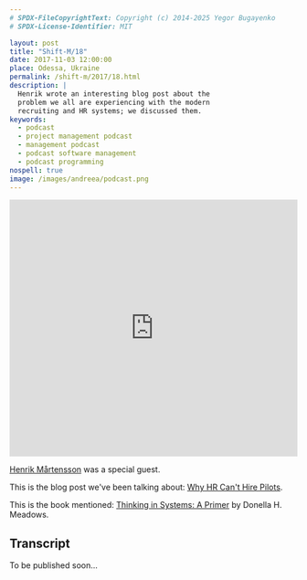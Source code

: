 ```yaml
---
# SPDX-FileCopyrightText: Copyright (c) 2014-2025 Yegor Bugayenko
# SPDX-License-Identifier: MIT

layout: post
title: "Shift-M/18"
date: 2017-11-03 12:00:00
place: Odessa, Ukraine
permalink: /shift-m/2017/18.html
description: |
  Henrik wrote an interesting blog post about the
  problem we all are experiencing with the modern
  recruiting and HR systems; we discussed them.
keywords:
  - podcast
  - project management podcast
  - management podcast
  - podcast software management
  - podcast programming
nospell: true
image: /images/andreea/podcast.png
---
```


<iframe width="100%" height="450" scrolling="no" frameborder="no" src="https://w.soundcloud.com/player/?url=https%3A//api.soundcloud.com/tracks/350688076%3Fsecret_token%3Ds-bT8d7&amp;color=%23ff5500&amp;auto_play=false&amp;hide_related=false&amp;show_comments=true&amp;show_user=true&amp;show_reposts=false&amp;show_teaser=true&amp;visual=true"></iframe>

[Henrik Mårtensson](https://www.henrikmartensson.org/HMBMC/Welcome.html)
was a special guest.

This is the blog post we've been talking about:
[Why HR Can't Hire Pilots](https://www.linkedin.com/pulse/why-hr-cant-hire-pilots-henrik-m%C3%A5rtensson/).

This is the book mentioned:
[Thinking in Systems: A Primer](https://amzn.to/2zHEBoO) by Donella H. Meadows.

## Transcript

To be published soon...
